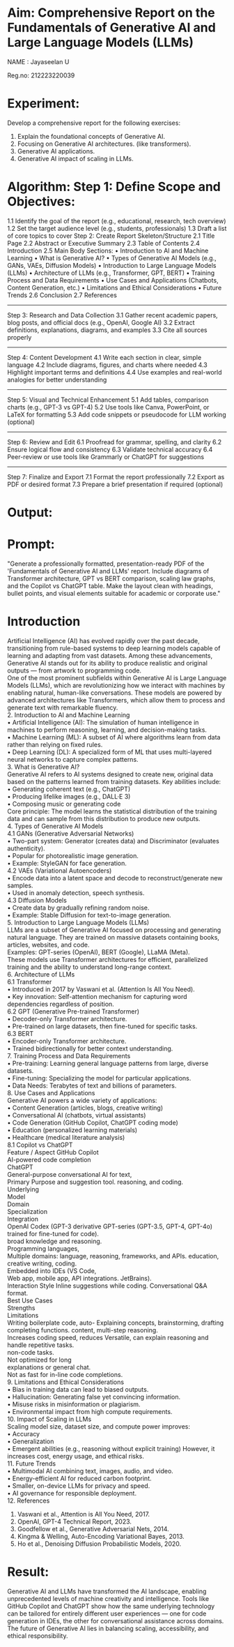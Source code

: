 # Aim:	Comprehensive Report on the Fundamentals of Generative AI and Large Language Models (LLMs)

NAME : Jayaseelan U  

Reg.no: 212223220039 
# Experiment:

Develop a comprehensive report for the following exercises:
1.	Explain the foundational concepts of Generative AI. 
2.	Focusing on Generative AI architectures. (like transformers).
3.	Generative AI applications.
4.	Generative AI impact of scaling in LLMs.

# Algorithm: Step 1: Define Scope and Objectives:

1.1 Identify the goal of the report (e.g., educational, research, tech overview)
1.2 Set the target audience level (e.g., students, professionals)
1.3 Draft a list of core topics to cover
Step 2: Create Report Skeleton/Structure
2.1 Title Page
2.2 Abstract or Executive Summary
2.3 Table of Contents
2.4 Introduction
2.5 Main Body Sections:
•	Introduction to AI and Machine Learning
•	What is Generative AI?
•	Types of Generative AI Models (e.g., GANs, VAEs, Diffusion Models)
•	Introduction to Large Language Models (LLMs)
•	Architecture of LLMs (e.g., Transformer, GPT, BERT)
•	Training Process and Data Requirements
•	Use Cases and Applications (Chatbots, Content Generation, etc.)
•	Limitations and Ethical Considerations
•	Future Trends
2.6 Conclusion
2.7 References
________________________________________
Step 3: Research and Data Collection
3.1 Gather recent academic papers, blog posts, and official docs (e.g., OpenAI, Google AI)
3.2 Extract definitions, explanations, diagrams, and examples
3.3 Cite all sources properly
________________________________________
Step 4: Content Development
4.1 Write each section in clear, simple language
4.2 Include diagrams, figures, and charts where needed
4.3 Highlight important terms and definitions
4.4 Use examples and real-world analogies for better understanding
________________________________________
Step 5: Visual and Technical Enhancement
5.1 Add tables, comparison charts (e.g., GPT-3 vs GPT-4)
5.2 Use tools like Canva, PowerPoint, or LaTeX for formatting
5.3 Add code snippets or pseudocode for LLM working (optional)
________________________________________
Step 6: Review and Edit
6.1 Proofread for grammar, spelling, and clarity
6.2 Ensure logical flow and consistency
6.3 Validate technical accuracy
6.4 Peer-review or use tools like Grammarly or ChatGPT for suggestions
________________________________________
Step 7: Finalize and Export
7.1 Format the report professionally
7.2 Export as PDF or desired format
7.3 Prepare a brief presentation if required (optional)



# Output:

# Prompt:  
"Generate a professionally formatted, presentation-ready PDF of the 'Fundamentals of Generative 
AI and LLMs' report. Include diagrams of Transformer architecture, GPT vs BERT comparison, 
scaling law graphs, and the Copilot vs ChatGPT table. Make the layout clean with headings, bullet 
points, and visual elements suitable for academic or corporate use."  
# Introduction  
Artificial Intelligence (AI) has evolved rapidly over the past decade, transitioning from rule-based 
systems to deep learning models capable of learning and adapting from vast datasets. Among these 
advancements, Generative AI stands out for its ability to produce realistic and original outputs — 
from artwork to programming code.  
One of the most prominent subfields within Generative AI is Large Language Models (LLMs), which 
are revolutionizing how we interact with machines by enabling natural, human-like conversations. 
These models are powered by advanced architectures like Transformers, which allow them to 
process and generate text with remarkable fluency.  
2. Introduction to AI and Machine Learning  
• Artificial Intelligence (AI): The simulation of human intelligence in machines to perform 
reasoning, learning, and decision-making tasks.  
• Machine Learning (ML): A subset of AI where algorithms learn from data rather than relying 
on fixed rules.  
• Deep Learning (DL): A specialized form of ML that uses multi-layered neural networks to 
capture complex patterns.  
3. What is Generative AI?  
Generative AI refers to AI systems designed to create new, original data based on the 
patterns learned from training datasets. Key abilities include:  
• Generating coherent text (e.g., ChatGPT)  
• Producing lifelike images (e.g., DALL·E 3)  
• Composing music or generating code  
Core principle: The model learns the statistical distribution of the training data and can 
sample from this distribution to produce new outputs.  
4. Types of Generative AI Models  
4.1 GANs (Generative Adversarial Networks)  
• Two-part system: Generator (creates data) and Discriminator (evaluates authenticity).  
• Popular for photorealistic image generation.  
• Example: StyleGAN for face generation.  
4.2 VAEs (Variational Autoencoders)  
• Encode data into a latent space and decode to reconstruct/generate new samples.  
• Used in anomaly detection, speech synthesis.  
4.3 Diffusion Models  
• Create data by gradually refining random noise.  
• Example: Stable Diffusion for text-to-image generation.  
5. Introduction to Large Language Models (LLMs)  
LLMs are a subset of Generative AI focused on processing and generating natural language. They are 
trained on massive datasets containing books, articles, websites, and code.  
Examples: GPT-series (OpenAI), BERT (Google), LLaMA (Meta).  
These models use Transformer architectures for efficient, parallelized training and the ability to 
understand long-range context.  
6. Architecture of LLMs  
6.1 Transformer  
• Introduced in 2017 by Vaswani et al. (Attention Is All You Need).  
• Key innovation: Self-attention mechanism for capturing word dependencies regardless of 
position.  
6.2 GPT (Generative Pre-trained Transformer)  
• Decoder-only Transformer architecture.  
• Pre-trained on large datasets, then fine-tuned for specific tasks.  
6.3 BERT  
• Encoder-only Transformer architecture.  
• Trained bidirectionally for better context understanding.  
7. Training Process and Data Requirements  
• Pre-training: Learning general language patterns from large, diverse datasets.  
• Fine-tuning: Specializing the model for particular applications.  
• Data Needs: Terabytes of text and billions of parameters.  
8. Use Cases and Applications  
Generative AI powers a wide variety of applications:  
• Content Generation (articles, blogs, creative writing)  
• Conversational AI (chatbots, virtual assistants)  
• Code Generation (GitHub Copilot, ChatGPT coding mode)  
• Education (personalized learning materials)  
• Healthcare (medical literature analysis)  
8.1 Copilot vs ChatGPT  
Feature / Aspect GitHub Copilot  
AI-powered code completion  
ChatGPT  
General-purpose conversational AI for text,  
Primary Purpose and suggestion tool. reasoning, and coding.  
Underlying  
Model  
Domain  
Specialization  
Integration  
OpenAI Codex (GPT-3 derivative GPT-series (GPT-3.5, GPT-4, GPT-4o) trained for 
fine-tuned for code).  
broad knowledge and reasoning.  
Programming languages,  
Multiple domains: language, reasoning, 
frameworks, and APIs.  education, creative writing, coding.  
Embedded into IDEs (VS Code,  
Web app, mobile app, API integrations. 
JetBrains).  
Interaction Style  Inline suggestions while coding.  Conversational Q&A format.  
Best Use Cases  
Strengths  
Limitations  
Writing boilerplate code, auto- Explaining concepts, brainstorming, drafting 
completing functions.  content, multi-step reasoning.  
Increases coding speed, reduces Versatile, can explain reasoning and handle 
repetitive tasks.  
non-code tasks.  
Not optimized for long  
explanations or general chat.  
Not as fast for in-line code completions.  
9. Limitations and Ethical Considerations  
• Bias in training data can lead to biased outputs.  
• Hallucination: Generating false yet convincing information.  
• Misuse risks in misinformation or plagiarism.  
• Environmental impact from high compute requirements.  
10. Impact of Scaling in LLMs  
Scaling model size, dataset size, and compute power improves:  
• Accuracy  
• Generalization  
• Emergent abilities (e.g., reasoning without explicit training) However, it increases cost, 
energy usage, and ethical risks.  
11. Future Trends  
• Multimodal AI combining text, images, audio, and video.  
• Energy-efficient AI for reduced carbon footprint.  
• Smaller, on-device LLMs for privacy and speed.  
• AI governance for responsible deployment.  
12. References  
1. Vaswani et al., Attention is All You Need, 2017.  
2. OpenAI, GPT-4 Technical Report, 2023.  
3. Goodfellow et al., Generative Adversarial Nets, 2014.  
4. Kingma & Welling, Auto-Encoding Variational Bayes, 2013.  
5. Ho et al., Denoising Diffusion Probabilistic Models, 2020.  
# Result:
Generative AI and LLMs have transformed the AI landscape, enabling unprecedented levels of 
machine creativity and intelligence. Tools like GitHub Copilot and ChatGPT show how the same 
underlying technology can be tailored for entirely different user experiences — one for code 
generation in IDEs, the other for conversational assistance across domains. The future of Generative 
AI lies in balancing scaling, accessibility, and ethical responsibility. 


